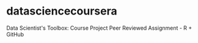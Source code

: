 # datasciencecoursera
Data Scientist's Toolbox: Course Project Peer Reviewed Assignment - R + GitHub
